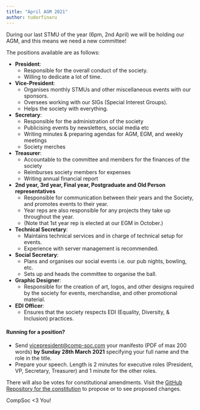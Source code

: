 ```yaml
---
title: "April AGM 2021"
author: tudorfinaru
---
```


During our last STMU of the year (6pm, 2nd April) we will be holding our AGM, and this means we need a new committee!

The positions available are as follows:

- **President**:
  - Responsible for the overall conduct of the society.
  - Willing to dedicate a lot of time.
- **Vice-President**:
  - Organises monthly STMUs and other miscellaneous events with our sponsors.
  - Oversees working with our SIGs (Special Interest Groups).
  - Helps the society with everything.
- **Secretary**:
  - Responsible for the administration of the society
  - Publicising events by newsletters, social media etc
  - Writing minutes & preparing agendas for AGM, EGM, and weekly meetings
  - Society merches
- **Treasurer**:
  - Accountable to the committee and members for the finances of the society
  - Reimburses society members for expenses
  - Writing annual financial report
- **2nd year, 3rd year, Final year, Postgraduate and Old Person representatives**
  - Responsible for communication between their years and the Society, and promotes events to their year.
  - Year reps are also responsible for any projects they take up throughout the year.
  - (Note that 1st year rep is elected at our EGM in October.)
- **Technical Secretary**:
  - Maintains technical services and in charge of technical setup for events.
  - Experience with server management is recommended.
- **Social Secretary**:
  - Plans and organises our social events i.e. our pub nights, bowling, etc.
  - Sets up and heads the committee to organise the ball.
- **Graphic Designer**:
  - Responsible for the creation of art, logos, and other designs required by the society for events, merchandise, and other promotional material.
- **EDI Officer**:
  - Ensures that the society respects EDI (Equality, Diversity, & Inclusion) practices.

#### Running for a position?

- Send vicepresident@comp-soc.com your manifesto (PDF of max 200 words) **by Sunday 28th March 2021** specifying your full name and the role in the title.
- Prepare your speech. Length is 2 minutes for executive roles (President, VP, Secretary, Treasurer) and 1 minute for the other roles.

There will also be votes for constitutional amendments. Visit the [GitHub Repository for the constitution](https://github.com/compsoc-edinburgh/constitution/pulls) to propose or to see proposed changes.

CompSoc <3 You!
